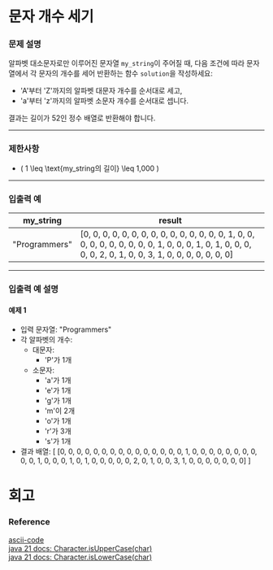 # 문자 개수 세기

### 문제 설명
알파벳 대소문자로만 이루어진 문자열 `my_string`이 주어질 때, 다음 조건에 따라 문자열에서 각 문자의 개수를 세어 반환하는 함수 `solution`을 작성하세요:
- 'A'부터 'Z'까지의 알파벳 대문자 개수를 순서대로 세고,
- 'a'부터 'z'까지의 알파벳 소문자 개수를 순서대로 셉니다.

결과는 길이가 52인 정수 배열로 반환해야 합니다.

---

### 제한사항
- \( 1 \leq \text{my_string의 길이} \leq 1,000 \)

---

### 입출력 예

| my_string     | result                                                                                                                                                       |
|---------------|--------------------------------------------------------------------------------------------------------------------------------------------------------------|
| "Programmers" | [0, 0, 0, 0, 0, 0, 0, 0, 0, 0, 0, 0, 0, 0, 0, 1, 0, 0, 0, 0, 0, 0, 0, 0, 0, 0, 1, 0, 0, 0, 1, 0, 1, 0, 0, 0, 0, 0, 2, 0, 1, 0, 0, 3, 1, 0, 0, 0, 0, 0, 0, 0] |

---

### 입출력 예 설명

#### 예제 1
- 입력 문자열: "Programmers"
- 각 알파벳의 개수:
  - 대문자:
    - 'P'가 1개
  - 소문자:
    - 'a'가 1개
    - 'e'가 1개
    - 'g'가 1개
    - 'm'이 2개
    - 'o'가 1개
    - 'r'가 3개
    - 's'가 1개
- 결과 배열:
  \[
  [0, 0, 0, 0, 0, 0, 0, 0, 0, 0, 0, 0, 0, 0, 0, 1, 0, 0, 0, 0, 0, 0, 0, 0, 0, 0, 1, 0, 0, 0, 1, 0, 1, 0, 0, 0, 0, 0, 2, 0, 1, 0, 0, 3, 1, 0, 0, 0, 0, 0, 0, 0]
  \]
# 회고

### Reference
[ascii-code](https://www.ascii-code.com/)  
[java 21 docs: Character.isUpperCase(char)](https://docs.oracle.com/en/java/javase/21/docs/api/java.base/java/lang/Character.html#isUpperCase(char))  
[java 21 docs: Character.isLowerCase(char)](https://docs.oracle.com/en/java/javase/21/docs/api/java.base/java/lang/Character.html#isLowerCase(char))